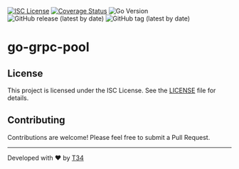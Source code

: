 [![ISC License](http://img.shields.io/badge/license-ISC-blue.svg)](http://copyfree.org)
[![Coverage Status](https://coveralls.io/repos/github/t34-dev/go-grpc-pool/badge.svg?branch=main&ver=1723825072)](https://coveralls.io/github/t34-dev/go-grpc-pool?branch=main&ver=1723825072)
![Go Version](https://img.shields.io/badge/Go-1.22-blue?logo=go&ver=1723825072)
![GitHub release (latest by date)](https://img.shields.io/github/v/release/t34-dev/go-grpc-pool?ver=1723825072)
![GitHub tag (latest by date)](https://img.shields.io/github/v/tag/t34-dev/go-grpc-pool?sort=semver&style=flat&logo=git&logoColor=white&label=Latest%20Version&color=blue&ver=1723825072)

# go-grpc-pool

## License

This project is licensed under the ISC License. See the [LICENSE](LICENSE) file for details.

## Contributing

Contributions are welcome! Please feel free to submit a Pull Request.


---

Developed with ❤️ by [T34](https://github.com/t34-dev)

